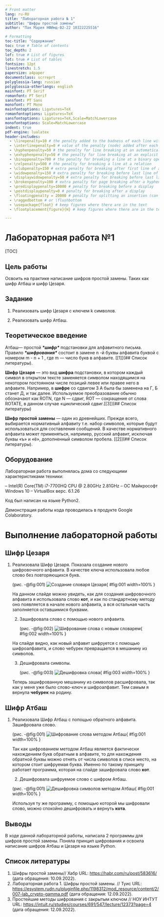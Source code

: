 ```yaml
---
# Front matter 
lang: ru-RU
title: "Лабораторная работа № 1"
subtitle: "Шифры простой замены"
author: "Пак Мария НФИмд-02-22 10322225516"

# Formatting
toc-title: "Содержание"
toc: true # Table of contents
toc_depth: 2
lof: true # List of figures
lot: true # List of tables
fontsize: 12pt
linestretch: 1.5
papersize: a4paper
documentclass: scrreprt
polyglossia-lang: russian
polyglossia-otherlangs: english
mainfont: PT Serif
romanfont: PT Serif
sansfont: PT Sans
monofont: PT Mono
mainfontoptions: Ligatures=TeX
romanfontoptions: Ligatures=TeX
sansfontoptions: Ligatures=TeX,Scale=MatchLowercase
monofontoptions: Scale=MatchLowercase
indent: true
pdf-engine: lualatex
header-includes:
  - \linepenalty=10 # the penalty added to the badness of each line within a paragraph (no associated penalty node) Increasing the value makes tex try to have fewer lines in the paragraph.
  - \interlinepenalty=0 # value of the penalty (node) added after each line of a paragraph.
  - \hyphenpenalty=50 # the penalty for line breaking at an automatically inserted hyphen
  - \exhyphenpenalty=50 # the penalty for line breaking at an explicit hyphen
  - \binoppenalty=700 # the penalty for breaking a line at a binary operator
  - \relpenalty=500 # the penalty for breaking a line at a relation
  - \clubpenalty=150 # extra penalty for breaking after first line of a paragraph
  - \widowpenalty=150 # extra penalty for breaking before last line of a paragraph
  - \displaywidowpenalty=50 # extra penalty for breaking before last line before a display math
  - \brokenpenalty=100 # extra penalty for page breaking after a hyphenated line
  - \predisplaypenalty=10000 # penalty for breaking before a display
  - \postdisplaypenalty=0 # penalty for breaking after a display
  - \floatingpenalty = 20000 # penalty for splitting an insertion (can only be split footnote in standard LaTeX)
  - \raggedbottom # or \flushbottom
  - \usepackage{float} # keep figures where there are in the text
  - \floatplacement{figure}{H} # keep figures where there are in the text

---
```


# Лабораторная работа №1

[TOC]

## Цель работы
Освоить на практике написание шифров простой замены. Таких как шифр Атбаш и шифр Цезаря.

## Задание

1. Реализовать шифр Цезаря с ключем k символов.

2) Реализовать шифр Атбаш.

## Теоретическое введение

Атбаш— простой ***\*шифр\**** подстановки для алфавитного письма. Правило ***\*шифрования\**** состоит в замене n -й буквы алфавита буквой с номером m - n + 1 , где m — число букв в алфавите. [[1]](## Список литературы).

**Шифр** **Цезаря** — это вид **шифра** подстановки, в котором каждый символ в открытом тексте заменяется символом находящимся на некотором постоянном числе позиций левее или правее него в алфавите. Например, в **шифре** со сдвигом 3 А была бы заменена на Г, Б станет Д, и так далее. Используемое преобразование обычно обозначают как ROTN, где N — сдвиг, ROT — сокращение от слова ROTATE, в данном случае «циклический сдвиг.[[3]](## Список литературы)

**Шифр** **простой** **замены** — один из древнейших. Прежде всего, выбирается нормативный алфавиту т.е. набор символов, которые будут использоваться для составления сообщений. В качестве нормативного алфавита может применяться, например, русский алфавит, исключая буквы «ъ» и «ё», дополненный символом пробела. [[2]](## Список литературы).

## Оборудование

Лабораторная работа выполнялась дома со следующими характеристиками техники: 

– Intel(R) Core(TM) i7-7700HQ CPU @ 2.80GHz 2.81GHz
– ОС Майкрософт Windows 10
– VirtualBox верс. 6.1.26

Код был написан на языке Python2.

Демонстрация работы кода проводилась в продукте Google Colaboratory.

# Выполнение лабораторной работы
## Шифр Цезаря
 1. Реализовала Шифр Цезаря. Показала создание нового шифровочного алфавита. В качестве ключа использовала любое слово без повторяющихся букв.

      (рис. -@fig:001)
      ![Создание словаря Цезаря](image/rep1.png){ #fig:001 width=100% }

      На данном слайде можно увидеть, как для создания шифровочного алфавита я использовала слово **кот**, и как по стандартному методу оно появляется в начале нового алфавита, а вся остальная часть заполняется оставшимися буквами.

      2. Зашифровала слово с помощью нового алфавита. 

         (рис. -@fig:002)
         ![Шифрование слова с новым словарем](image/rep2.png){ #fig:002 width=100% }

      На слайде видно, как новый алфавит шифруется с помощью шифроалфавита, и слово чебурек превращается в мешанину из символов. 

      3. Дешифровала символы.

         (рис. -@fig:003)
         ![Дешифровка слова](image/rep3.png){ #fig:003 width=100% }

      Теперь зашифрованную мешанину из символов расшифровала, так как у меня уже было слово-ключ и шифроалфавит. Тем самым я вернула **чебурек** на родину.

## Шифр Атбаш
1. Реализовала Шифр Атбаш с попощью обратного алфавита. Зашифровала слово.

      (рис. -@fig:001)
      ![Шифрование слова методом Атбаш](image/rep4.png){ #fig:001 width=100% }

      Так как шифрованием методом Атбаш является фактически нахождением букв обратным в алфавите, то для нахождения обратной буквы можно отнять от числа символов в списе место, на котором стоит шифруемая буква. Именно по такому принципу работает программа, которая на слайде зашифровала слово **кот**.

      2. Дешифровала шифруемое слово с шифром Атбаш.

      (рис. -@fig:001)
      ![Дешифровка символов методом Атбаш](image/rep5.png){ #fig:001 width=100% }

      Используя ту же программу, с помощью которой мы шифровали слово, можно спокойно дешифровать и вернуть **кота**.
      
## Выводы
В ходе данной лабораторной работы, написала 2 программы для шифров простой замены. Поняла принцип шифрования и освоила написание шифров Атбаш и Цезаря на языке Python.

## Список литературы 

1. Шифры простой замены// Хабр URL: https://habr.com/ru/post/583616/ (дата обращения: 10.09.2022).
2. Лабораторная работа 1. Шифры простой замены. // Туис URL: https://esystem.rudn.ru/pluginfile.php/1198312/mod_resource/content/2/007-lab_crypto-gamma.pdf (дата обращения: 12.09.2022).
3. Простейшие методы шифрования с закрытым ключом // НОУ ИНТУТ URL: https://intuit.ru/studies/courses/691/547/lecture/12373?page=4 (дата обращения: 12.09.2022).






